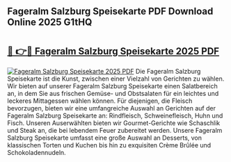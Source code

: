 ## Fageralm Salzburg Speisekarte PDF Download Online 2025 G1tHQ

# <h2><a href="http://gc68cf.nevu.top/?p=Fageralm+Salzburg+Speisekarte">🔗 👉🔴 Fageralm Salzburg Speisekarte 2025 PDF</a></h2>

[![Fageralm Salzburg Speisekarte 2025 PDF](https://i.imgur.com/dBaPXMq.png)](http://gc68cf.nevu.top/?p=Fageralm+Salzburg+Speisekarte)
Die Fageralm Salzburg Speisekarte ist die Kunst, zwischen einer Vielzahl von Gerichten zu wählen. Wir bieten auf unserer Fageralm Salzburg Speisekarte einen Salatbereich an, in dem Sie aus frischen Gemüse- und Obstsalaten für ein leichtes und leckeres Mittagessen wählen können. Für diejenigen, die Fleisch bevorzugen, bieten wir eine umfangreiche Auswahl an Gerichten auf der Fageralm Salzburg Speisekarte an: Rindfleisch, Schweinefleisch, Huhn und Fisch. Unseren Auserwählten bieten wir Gourmet-Gerichte wie Schaschlik und Steak an, die bei lebendem Feuer zubereitet werden. Unsere Fageralm Salzburg Speisekarte umfasst eine große Auswahl an Desserts, von klassischen Torten und Kuchen bis hin zu exquisiten Crème Brûlée und Schokoladennudeln.
